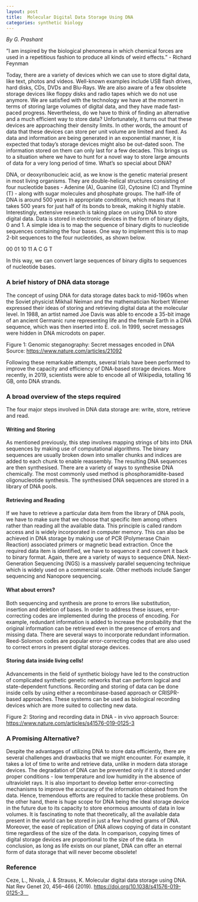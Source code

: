```yaml
---
layout: post
title:  Molecular Digital Data Storage Using DNA
categories: synthetic biology
---
```


<i> By G. Prashant </i>

”I am inspired by the biological phenomena in which chemical forces are used in a repetitious fashion to produce all kinds of weird effects.” - Richard Feynman

Today, there are a variety of devices which we can use to store digital data, like text, photos and videos. Well-known examples include USB flash drives, hard disks, CDs, DVDs and Blu-Rays. We are also aware of a few obsolete storage devices like floppy disks and radio tapes which we do not use anymore. We are satisfied with the technology we have at the moment in terms of storing large volumes of digital data, and they have made fast-paced progress. Nevertheless, do we have to think of finding an alternative and a much efficient way to store data? Unfortunately, it turns out that these devices are approaching their density limits. In other words, the amount of data that these devices can store per unit volume are limited and fixed. As data and information are being generated in an exponential manner, it is expected that today’s storage devices might also be out-dated soon. The information stored on them can only last for a few decades. This brings us to a situation where we have to hunt for a novel way to store large amounts of data for a very long period of time. 
What’s so special about DNA? 

DNA, or deoxyribonucleic acid, as we know is the genetic material present in most living organisms. They are double-helical structures consisting of four nucleotide bases - Adenine (A), Guanine (G), Cytosine (C) and Thymine (T) - along with sugar molecules and phosphate groups. The half-life of DNA is around 500 years in appropriate conditions, which means that it takes 500 years for just half of its bonds to break, making it highly stable. Interestingly, extensive research is taking place on using DNA to store digital data. Data is stored in electronic devices in the form of binary digits, 0 and 1. A simple idea is to map the sequence of binary digits to nucleotide sequences containing the four bases. One way to implement this is to map 2-bit sequences to the four nucleotides, as shown below. 

00	01	10	11
A	C	G	T

In this way, we can convert large sequences of binary digits to sequences of nucleotide bases. 

### A brief history of DNA data storage 
The concept of using DNA for data storage dates back to mid-1960s when the Soviet physicist Mikhail Neiman and the mathematician Norbert Wiener expressed their ideas of storing and retrieving digital data at the molecular level. In 1988, an artist named Joe Davis was able to encode a 35-bit image of an ancient Germanic rune representing life and the female Earth in a DNA sequence, which was then inserted into E. coli. In 1999, secret messages were hidden in DNA microdots on paper. 
 
Figure 1: Genomic steganography: Secret messages encoded in DNA Source: https://www.nature.com/articles/21092

Following these remarkable attempts, several trials have been performed to improve the capacity and efficiency of DNA-based storage devices. More recently, in 2019, scientists were able to encode all of Wikipedia, totalling 16 GB, onto DNA strands. 

### A broad overview of the steps required 

The four major steps involved in DNA data storage are: write, store, retrieve and read.

#### Writing and Storing 

As mentioned previously, this step involves mapping strings of bits into DNA sequences by making use of computational algorithms. The binary sequences are usually broken down into smaller chunks and indices are added to each chunk to enable reassembly. The resulting DNA sequences are then synthesised. There are a variety of ways to synthesise DNA chemically. The most commonly used method is phosphoramidite-based oligonucleotide synthesis. The synthesised DNA sequences are stored in a library of DNA pools. 

#### Retrieving and Reading 

If we have to retrieve a particular data item from the library of DNA pools, we have to make sure that we choose that specific item among others rather than reading all the available data. This principle is called random access and is widely incorporated in computer memory. This can also be achieved in DNA storage by making use of PCR (Polymerase Chain Reaction) associated primers or magnetic bead extraction. Once the required data item is identified, we have to sequence it and convert it back to binary format. Again, there are a variety of ways to sequence DNA. Next-Generation Sequencing (NGS) is a massively parallel sequencing technique which is widely used on a commercial scale. Other methods include Sanger sequencing and Nanopore sequencing. 

#### What about errors? 
Both sequencing and synthesis are prone to errors like substitution, insertion and deletion of bases. In order to address these issues, error-correcting codes are implemented during the process of encoding. For example, redundant information is added to increase the probability that the original information can be retrieved even in the presence of errors and missing data. There are several ways to incorporate redundant information. Reed-Solomon codes are popular error-correcting codes that are also used to correct errors in present digital storage devices. 

#### Storing data inside living cells! 
Advancements in the field of synthetic biology have led to the construction of complicated synthetic genetic networks that can perform logical and state-dependent functions. Recording and storing of data can be done inside cells by using either a recombinase-based approach or CRISPR-based approaches. These systems can be used as biological recording devices which are more suited to collecting new data. 
 
Figure 2: Storing and recording data in DNA - in vivo approach Source: https://www.nature.com/articles/s41576-019-0125-3

### A Promising Alternative? 

Despite the advantages of utilizing DNA to store data efficiently, there are several challenges and drawbacks that we might encounter. For example, it takes a lot of time to write and retrieve data, unlike in modern data storage devices. The degradation of DNA can be prevented only if it is stored under proper conditions - low temperature and low humidity in the absence of ultraviolet rays. It is also important to develop better error-correcting mechanisms to improve the accuracy of the information obtained from the data. Hence, tremendous efforts are required to tackle these problems. 
On the other hand, there is huge scope for DNA being the ideal storage device in the future due to its capacity to store enormous amounts of data in low volumes. It is fascinating to note that theoretically, all the available data present in the world can be stored in just a few hundred grams of DNA. Moreover, the ease of replication of DNA allows copying of data in constant time regardless of the size of the data. In comparison, copying times of digital storage devices are proportional to the size of the data. 
In conclusion, as long as life exists on our planet, DNA can offer an eternal form of data storage that will never become obsolete!

### Reference
Ceze, L., Nivala, J. & Strauss, K. Molecular digital data storage using DNA. Nat Rev Genet 20, 456–466 (2019). https://doi.org/10.1038/s41576-019-0125-3 
